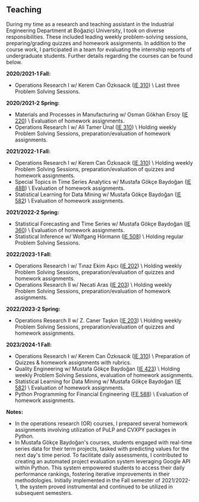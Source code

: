 ## Teaching

During my time as a research and teaching assistant in the Industrial Engineering Department at Boğaziçi University, I took on diverse responsibilities. These included leading weekly problem-solving sessions, preparing/grading quizzes and homework assignments. In addition to the course work, I participated in a team for evaluating the internship reports of undergraduate students. Further details regarding the courses can be found below.

**2020/2021-1 Fall:**
* Operations Research I w/ Kerem Can Özkısacık ([IE 310](/Syllabus/fall20-310.pdf)) \\
Last three Problem Solving Sessions.

**2020/2021-2 Spring:**
* Materials and Processes in Manufacturing w/ Osman Gökhan Ersoy ([IE 220](/Syllabus/spring21-220.pdf)) \\
Evaluation of homework assignments.  
* Operations Research I w/ Ali Tamer Ünal ([IE 310](/Syllabus/spring21-310.pdf)) \\
Holding weekly Problem Solving Sessions, preparation/evaluation of homework assignments.

**2021/2022-1 Fall:**
* Operations Research I w/ Kerem Can Özkısacık ([IE 310](/Syllabus/fall21-310.pdf)) \\
Holding weekly Problem Solving Sessions, preparation/evaluation of quizzes and homework assignments.
*	Special Topics in Time Series Analytics w/ Mustafa Gökçe Baydoğan ([IE 48B](/Syllabus/fall21-48b.pdf)) \\
Evaluation of homework assignments.  
*	Statistical Learning for Data Mining w/ Mustafa Gökçe Baydoğan ([IE 582](/Syllabus/fall21-582.pdf)) \\
Evaluation of homework assignments.  

**2021/2022-2 Spring:**
*	Statistical Forecasting and Time Series w/ Mustafa Gökçe Baydoğan ([IE 360](/Syllabus/spring22-360.pdf)) \\
Evaluation of homework assignments.  
*	Statistical Inference w/ Wolfgang Hörmann ([IE 508](/Syllabus/spring22-508.pdf)) \\
Holding regular Problem Solving Sessions.

**2022/2023-1 Fall:**
* Operations Research I w/ Tınaz Ekim Aşıcı ([IE 202](/Syllabus/fall22-202.pdf)) \\
Holding weekly Problem Solving Sessions, preparation/evaluation of quizzes and homework assignments.
* Operations Research II w/ Necati Aras ([IE 203](/Syllabus/fall22-203.pdf)) \\
Holding weekly Problem Solving Sessions, preparation/evaluation of homework assignments.

**2022/2023-2 Spring:**
* Operations Research II w/ Z. Caner Taşkın ([IE 203](/Syllabus/spring-203.pdf)) \\
Holding weekly Problem Solving Sessions, preparation/evaluation of quizzes and homework assignments.

**2023/2024-1 Fall:**
* Operations Research I w/ Kerem Can Özkısacık ([IE 310](/Syllabus/fall23-310.pdf)) \\
Preparation of Quizzes & homework assignments with rubrics.
*	Quality Engineering w/ Mustafa Gökçe Baydoğan ([IE 423](/Syllabus/fall23-423.pdf)) \\
Holding weekly Problem Solving Sessions, evaluation of homework assignments.
*	Statistical Learning for Data Mining w/ Mustafa Gökçe Baydoğan ([IE 582](/Syllabus/fall23-582.pdf)) \\
Evaluation of homework assignments.
*	Python Programming for Financial Engineering ([FE 588](/Syllabus/fall23-588.pdf)) \\
Evaluation of homework assignments.


**Notes:**
* In the operations research (OR) courses, I prepared several homework assignments involving utilization of PuLP and CVXPY packages in Python. 
* In Mustafa Gökçe Baydoğan's courses, students engaged with real-time series data for their term projects, tasked with predicting values for the next day's time period. To facilitate daily assessments, I contributed to creating an automated project evaluation system leveraging Google API within Python. This system empowered students to access their daily performance rankings, fostering iterative improvements in their methodologies. Initially implemented in the Fall semester of 2021/2022-1, the system proved instrumental and continued to be utilized in subsequent semesters.

